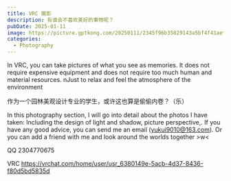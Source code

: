 ```yaml
---
title: VRC 摄影
description: 有谁会不喜欢美好的事物呢？
pubDate: 2025-01-11
image: https://picture.gptkong.com/20250111/2345f96b35829143a5bf4f41aef54f137a.png
categories:
  - Photography
---
```


In VRC, you can take pictures of what you see as memories. It does not require expensive equipment and does not require too much human and material resources. nJust to relax and feel the atmosphere of the environment

作为一个园林美观设计专业的学生，或许这也算是偷偷内卷？（乐）

In this photography section, I will go into detail about the photos I have taken: Including the design of light and shadow, picture perspective,. If you have any good advice, you can send me an email (yukui9010@163.com). Or you can add a friend with me and look around the worlds together  >w<

QQ 2304770675

VRC https://vrchat.com/home/user/usr_6380149e-5acb-4d37-8436-f80d5bd5835d
